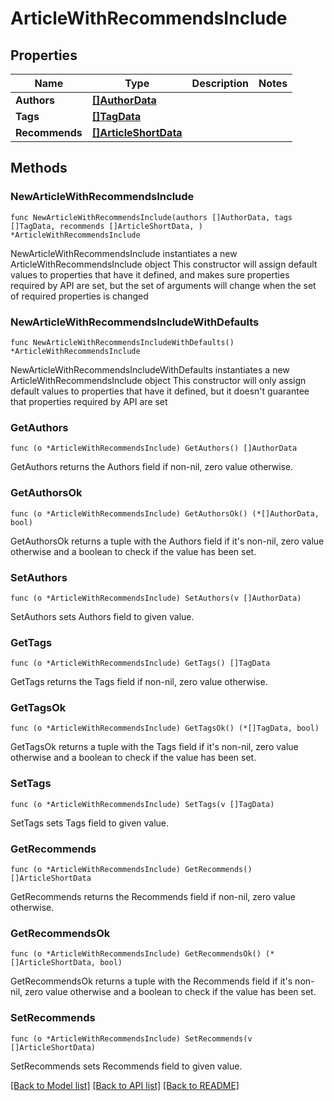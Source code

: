 # ArticleWithRecommendsInclude

## Properties

Name | Type | Description | Notes
------------ | ------------- | ------------- | -------------
**Authors** | [**[]AuthorData**](AuthorData.md) |  | 
**Tags** | [**[]TagData**](TagData.md) |  | 
**Recommends** | [**[]ArticleShortData**](ArticleShortData.md) |  | 

## Methods

### NewArticleWithRecommendsInclude

`func NewArticleWithRecommendsInclude(authors []AuthorData, tags []TagData, recommends []ArticleShortData, ) *ArticleWithRecommendsInclude`

NewArticleWithRecommendsInclude instantiates a new ArticleWithRecommendsInclude object
This constructor will assign default values to properties that have it defined,
and makes sure properties required by API are set, but the set of arguments
will change when the set of required properties is changed

### NewArticleWithRecommendsIncludeWithDefaults

`func NewArticleWithRecommendsIncludeWithDefaults() *ArticleWithRecommendsInclude`

NewArticleWithRecommendsIncludeWithDefaults instantiates a new ArticleWithRecommendsInclude object
This constructor will only assign default values to properties that have it defined,
but it doesn't guarantee that properties required by API are set

### GetAuthors

`func (o *ArticleWithRecommendsInclude) GetAuthors() []AuthorData`

GetAuthors returns the Authors field if non-nil, zero value otherwise.

### GetAuthorsOk

`func (o *ArticleWithRecommendsInclude) GetAuthorsOk() (*[]AuthorData, bool)`

GetAuthorsOk returns a tuple with the Authors field if it's non-nil, zero value otherwise
and a boolean to check if the value has been set.

### SetAuthors

`func (o *ArticleWithRecommendsInclude) SetAuthors(v []AuthorData)`

SetAuthors sets Authors field to given value.


### GetTags

`func (o *ArticleWithRecommendsInclude) GetTags() []TagData`

GetTags returns the Tags field if non-nil, zero value otherwise.

### GetTagsOk

`func (o *ArticleWithRecommendsInclude) GetTagsOk() (*[]TagData, bool)`

GetTagsOk returns a tuple with the Tags field if it's non-nil, zero value otherwise
and a boolean to check if the value has been set.

### SetTags

`func (o *ArticleWithRecommendsInclude) SetTags(v []TagData)`

SetTags sets Tags field to given value.


### GetRecommends

`func (o *ArticleWithRecommendsInclude) GetRecommends() []ArticleShortData`

GetRecommends returns the Recommends field if non-nil, zero value otherwise.

### GetRecommendsOk

`func (o *ArticleWithRecommendsInclude) GetRecommendsOk() (*[]ArticleShortData, bool)`

GetRecommendsOk returns a tuple with the Recommends field if it's non-nil, zero value otherwise
and a boolean to check if the value has been set.

### SetRecommends

`func (o *ArticleWithRecommendsInclude) SetRecommends(v []ArticleShortData)`

SetRecommends sets Recommends field to given value.



[[Back to Model list]](../README.md#documentation-for-models) [[Back to API list]](../README.md#documentation-for-api-endpoints) [[Back to README]](../README.md)


